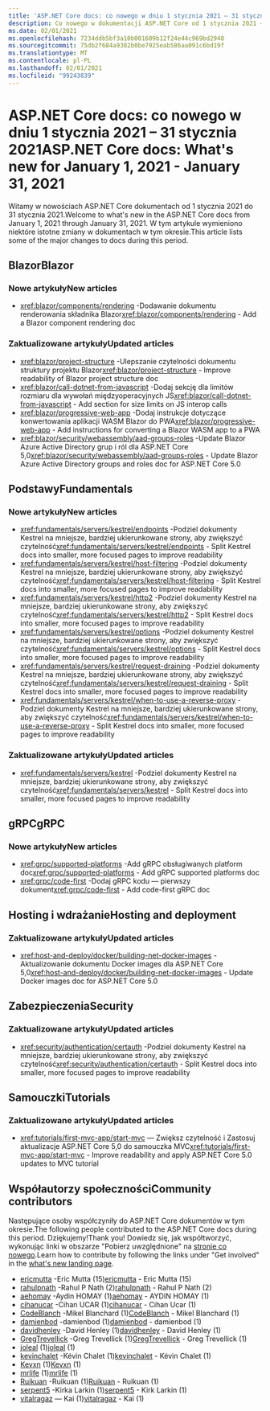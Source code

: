 ```yaml
---
title: 'ASP.NET Core docs: co nowego w dniu 1 stycznia 2021 – 31 stycznia 2021'
description: Co nowego w dokumentacji ASP.NET Core od 1 stycznia 2021 – 31 stycznia 2021.
ms.date: 02/01/2021
ms.openlocfilehash: 7234ddb5bf3a10b001609b12f24e44c969bd2948
ms.sourcegitcommit: 75db2f684a9302b0be7925eab586aa091c6bd19f
ms.translationtype: MT
ms.contentlocale: pl-PL
ms.lasthandoff: 02/01/2021
ms.locfileid: "99243839"
---
```

# <a name="aspnet-core-docs-whats-new-for-january-1-2021---january-31-2021"></a><span data-ttu-id="fb641-103">ASP.NET Core docs: co nowego w dniu 1 stycznia 2021 – 31 stycznia 2021</span><span class="sxs-lookup"><span data-stu-id="fb641-103">ASP.NET Core docs: What's new for January 1, 2021 - January 31, 2021</span></span>

<span data-ttu-id="fb641-104">Witamy w nowościach ASP.NET Core dokumentach od 1 stycznia 2021 do 31 stycznia 2021.</span><span class="sxs-lookup"><span data-stu-id="fb641-104">Welcome to what's new in the ASP.NET Core docs from January 1, 2021 through January 31, 2021.</span></span> <span data-ttu-id="fb641-105">W tym artykule wymieniono niektóre istotne zmiany w dokumentach w tym okresie.</span><span class="sxs-lookup"><span data-stu-id="fb641-105">This article lists some of the major changes to docs during this period.</span></span>

## <a name="blazor"></a><span data-ttu-id="fb641-106">Blazor</span><span class="sxs-lookup"><span data-stu-id="fb641-106">Blazor</span></span>

### <a name="new-articles"></a><span data-ttu-id="fb641-107">Nowe artykuły</span><span class="sxs-lookup"><span data-stu-id="fb641-107">New articles</span></span>

- <span data-ttu-id="fb641-108"><xref:blazor/components/rendering> -Dodawanie dokumentu renderowania składnika Blazor</span><span class="sxs-lookup"><span data-stu-id="fb641-108"><xref:blazor/components/rendering> - Add a Blazor component rendering doc</span></span>

### <a name="updated-articles"></a><span data-ttu-id="fb641-109">Zaktualizowane artykuły</span><span class="sxs-lookup"><span data-stu-id="fb641-109">Updated articles</span></span>

- <span data-ttu-id="fb641-110"><xref:blazor/project-structure> -Ulepszanie czytelności dokumentu struktury projektu Blazor</span><span class="sxs-lookup"><span data-stu-id="fb641-110"><xref:blazor/project-structure> - Improve readability of Blazor project structure doc</span></span>
- <span data-ttu-id="fb641-111"><xref:blazor/call-dotnet-from-javascript> -Dodaj sekcję dla limitów rozmiaru dla wywołań międzyoperacyjnych JS</span><span class="sxs-lookup"><span data-stu-id="fb641-111"><xref:blazor/call-dotnet-from-javascript> - Add section for size limits on JS interop calls</span></span>
- <span data-ttu-id="fb641-112"><xref:blazor/progressive-web-app> -Dodaj instrukcje dotyczące konwertowania aplikacji WASM Blazor do PWA</span><span class="sxs-lookup"><span data-stu-id="fb641-112"><xref:blazor/progressive-web-app> - Add instructions for converting a Blazor WASM app to a PWA</span></span>
- <span data-ttu-id="fb641-113"><xref:blazor/security/webassembly/aad-groups-roles> -Update Blazor Azure Active Directory grup i ról dla ASP.NET Core 5,0</span><span class="sxs-lookup"><span data-stu-id="fb641-113"><xref:blazor/security/webassembly/aad-groups-roles> - Update Blazor Azure Active Directory groups and roles doc for ASP.NET Core 5.0</span></span>

## <a name="fundamentals"></a><span data-ttu-id="fb641-114">Podstawy</span><span class="sxs-lookup"><span data-stu-id="fb641-114">Fundamentals</span></span>

### <a name="new-articles"></a><span data-ttu-id="fb641-115">Nowe artykuły</span><span class="sxs-lookup"><span data-stu-id="fb641-115">New articles</span></span>

- <span data-ttu-id="fb641-116"><xref:fundamentals/servers/kestrel/endpoints> -Podziel dokumenty Kestrel na mniejsze, bardziej ukierunkowane strony, aby zwiększyć czytelność</span><span class="sxs-lookup"><span data-stu-id="fb641-116"><xref:fundamentals/servers/kestrel/endpoints> - Split Kestrel docs into smaller, more focused pages to improve readability</span></span>
- <span data-ttu-id="fb641-117"><xref:fundamentals/servers/kestrel/host-filtering> -Podziel dokumenty Kestrel na mniejsze, bardziej ukierunkowane strony, aby zwiększyć czytelność</span><span class="sxs-lookup"><span data-stu-id="fb641-117"><xref:fundamentals/servers/kestrel/host-filtering> - Split Kestrel docs into smaller, more focused pages to improve readability</span></span>
- <span data-ttu-id="fb641-118"><xref:fundamentals/servers/kestrel/http2> -Podziel dokumenty Kestrel na mniejsze, bardziej ukierunkowane strony, aby zwiększyć czytelność</span><span class="sxs-lookup"><span data-stu-id="fb641-118"><xref:fundamentals/servers/kestrel/http2> - Split Kestrel docs into smaller, more focused pages to improve readability</span></span>
- <span data-ttu-id="fb641-119"><xref:fundamentals/servers/kestrel/options> -Podziel dokumenty Kestrel na mniejsze, bardziej ukierunkowane strony, aby zwiększyć czytelność</span><span class="sxs-lookup"><span data-stu-id="fb641-119"><xref:fundamentals/servers/kestrel/options> - Split Kestrel docs into smaller, more focused pages to improve readability</span></span>
- <span data-ttu-id="fb641-120"><xref:fundamentals/servers/kestrel/request-draining> -Podziel dokumenty Kestrel na mniejsze, bardziej ukierunkowane strony, aby zwiększyć czytelność</span><span class="sxs-lookup"><span data-stu-id="fb641-120"><xref:fundamentals/servers/kestrel/request-draining> - Split Kestrel docs into smaller, more focused pages to improve readability</span></span>
- <span data-ttu-id="fb641-121"><xref:fundamentals/servers/kestrel/when-to-use-a-reverse-proxy> -Podziel dokumenty Kestrel na mniejsze, bardziej ukierunkowane strony, aby zwiększyć czytelność</span><span class="sxs-lookup"><span data-stu-id="fb641-121"><xref:fundamentals/servers/kestrel/when-to-use-a-reverse-proxy> - Split Kestrel docs into smaller, more focused pages to improve readability</span></span>

### <a name="updated-articles"></a><span data-ttu-id="fb641-122">Zaktualizowane artykuły</span><span class="sxs-lookup"><span data-stu-id="fb641-122">Updated articles</span></span>

- <span data-ttu-id="fb641-123"><xref:fundamentals/servers/kestrel> -Podziel dokumenty Kestrel na mniejsze, bardziej ukierunkowane strony, aby zwiększyć czytelność</span><span class="sxs-lookup"><span data-stu-id="fb641-123"><xref:fundamentals/servers/kestrel> - Split Kestrel docs into smaller, more focused pages to improve readability</span></span>

## <a name="grpc"></a><span data-ttu-id="fb641-124">gRPC</span><span class="sxs-lookup"><span data-stu-id="fb641-124">gRPC</span></span>

### <a name="new-articles"></a><span data-ttu-id="fb641-125">Nowe artykuły</span><span class="sxs-lookup"><span data-stu-id="fb641-125">New articles</span></span>

- <span data-ttu-id="fb641-126"><xref:grpc/supported-platforms> -Add gRPC obsługiwanych platform doc</span><span class="sxs-lookup"><span data-stu-id="fb641-126"><xref:grpc/supported-platforms> - Add gRPC supported platforms doc</span></span>
- <span data-ttu-id="fb641-127"><xref:grpc/code-first> -Dodaj gRPC kodu — pierwszy dokument</span><span class="sxs-lookup"><span data-stu-id="fb641-127"><xref:grpc/code-first> - Add code-first gRPC doc</span></span>

## <a name="hosting-and-deployment"></a><span data-ttu-id="fb641-128">Hosting i wdrażanie</span><span class="sxs-lookup"><span data-stu-id="fb641-128">Hosting and deployment</span></span>

### <a name="updated-articles"></a><span data-ttu-id="fb641-129">Zaktualizowane artykuły</span><span class="sxs-lookup"><span data-stu-id="fb641-129">Updated articles</span></span>

- <span data-ttu-id="fb641-130"><xref:host-and-deploy/docker/building-net-docker-images> -Aktualizowanie dokumentu Docker images dla ASP.NET Core 5,0</span><span class="sxs-lookup"><span data-stu-id="fb641-130"><xref:host-and-deploy/docker/building-net-docker-images> - Update Docker images doc for ASP.NET Core 5.0</span></span>

## <a name="security"></a><span data-ttu-id="fb641-131">Zabezpieczenia</span><span class="sxs-lookup"><span data-stu-id="fb641-131">Security</span></span>

### <a name="updated-articles"></a><span data-ttu-id="fb641-132">Zaktualizowane artykuły</span><span class="sxs-lookup"><span data-stu-id="fb641-132">Updated articles</span></span>

- <span data-ttu-id="fb641-133"><xref:security/authentication/certauth> -Podziel dokumenty Kestrel na mniejsze, bardziej ukierunkowane strony, aby zwiększyć czytelność</span><span class="sxs-lookup"><span data-stu-id="fb641-133"><xref:security/authentication/certauth> - Split Kestrel docs into smaller, more focused pages to improve readability</span></span>

## <a name="tutorials"></a><span data-ttu-id="fb641-134">Samouczki</span><span class="sxs-lookup"><span data-stu-id="fb641-134">Tutorials</span></span>

### <a name="updated-articles"></a><span data-ttu-id="fb641-135">Zaktualizowane artykuły</span><span class="sxs-lookup"><span data-stu-id="fb641-135">Updated articles</span></span>

- <span data-ttu-id="fb641-136"><xref:tutorials/first-mvc-app/start-mvc> — Zwiększ czytelność i Zastosuj aktualizacje ASP.NET Core 5,0 do samouczka MVC</span><span class="sxs-lookup"><span data-stu-id="fb641-136"><xref:tutorials/first-mvc-app/start-mvc> - Improve readability and apply ASP.NET Core 5.0 updates to MVC tutorial</span></span>

## <a name="community-contributors"></a><span data-ttu-id="fb641-137">Współautorzy społeczności</span><span class="sxs-lookup"><span data-stu-id="fb641-137">Community contributors</span></span>

<span data-ttu-id="fb641-138">Następujące osoby współczyniły do ASP.NET Core dokumentów w tym okresie.</span><span class="sxs-lookup"><span data-stu-id="fb641-138">The following people contributed to the ASP.NET Core docs during this period.</span></span> <span data-ttu-id="fb641-139">Dziękujemy!</span><span class="sxs-lookup"><span data-stu-id="fb641-139">Thank you!</span></span> <span data-ttu-id="fb641-140">Dowiedz się, jak współtworzyć, wykonując linki w obszarze "Pobierz uwzględnione" na [stronie co nowego](index.yml).</span><span class="sxs-lookup"><span data-stu-id="fb641-140">Learn how to contribute by following the links under "Get involved" in the [what's new landing page](index.yml).</span></span>

- <span data-ttu-id="fb641-141">[ericmutta](https://github.com/ericmutta) -Eric Mutta (15)</span><span class="sxs-lookup"><span data-stu-id="fb641-141">[ericmutta](https://github.com/ericmutta) - Eric Mutta (15)</span></span>
- <span data-ttu-id="fb641-142">[rahulpnath](https://github.com/rahulpnath) -Rahul P Nath (2)</span><span class="sxs-lookup"><span data-stu-id="fb641-142">[rahulpnath](https://github.com/rahulpnath) - Rahul P Nath (2)</span></span>
- <span data-ttu-id="fb641-143">[aehomay](https://github.com/aehomay) -Aydin HOMAY (1)</span><span class="sxs-lookup"><span data-stu-id="fb641-143">[aehomay](https://github.com/aehomay) - AYDIN HOMAY (1)</span></span>
- <span data-ttu-id="fb641-144">[cihanucar](https://github.com/cihanucar) -Cihan UCAR (1)</span><span class="sxs-lookup"><span data-stu-id="fb641-144">[cihanucar](https://github.com/cihanucar) - Cihan Ucar (1)</span></span>
- <span data-ttu-id="fb641-145">[CodeBlanch](https://github.com/CodeBlanch) -Mikel Blanchard (1)</span><span class="sxs-lookup"><span data-stu-id="fb641-145">[CodeBlanch](https://github.com/CodeBlanch) - Mikel Blanchard (1)</span></span>
- <span data-ttu-id="fb641-146">[damienbod](https://github.com/damienbod) -damienbod (1)</span><span class="sxs-lookup"><span data-stu-id="fb641-146">[damienbod](https://github.com/damienbod) - damienbod (1)</span></span>
- <span data-ttu-id="fb641-147">[davidhenley](https://github.com/davidhenley) -David Henley (1)</span><span class="sxs-lookup"><span data-stu-id="fb641-147">[davidhenley](https://github.com/davidhenley) - David Henley (1)</span></span>
- <span data-ttu-id="fb641-148">[GregTrevellick](https://github.com/GregTrevellick) -Greg Trevellick (1)</span><span class="sxs-lookup"><span data-stu-id="fb641-148">[GregTrevellick](https://github.com/GregTrevellick) - Greg Trevellick (1)</span></span>
- <span data-ttu-id="fb641-149">[joleal](https://github.com/joleal) (1)</span><span class="sxs-lookup"><span data-stu-id="fb641-149">[joleal](https://github.com/joleal) (1)</span></span>
- <span data-ttu-id="fb641-150">[kevinchalet](https://github.com/kevinchalet) -Kévin Chalet (1)</span><span class="sxs-lookup"><span data-stu-id="fb641-150">[kevinchalet](https://github.com/kevinchalet) - Kévin Chalet (1)</span></span>
- <span data-ttu-id="fb641-151">[Kevxn](https://github.com/Kevxn) (1)</span><span class="sxs-lookup"><span data-stu-id="fb641-151">[Kevxn](https://github.com/Kevxn) (1)</span></span>
- <span data-ttu-id="fb641-152">[mrlife](https://github.com/mrlife) (1)</span><span class="sxs-lookup"><span data-stu-id="fb641-152">[mrlife](https://github.com/mrlife) (1)</span></span>
- <span data-ttu-id="fb641-153">[Ruikuan](https://github.com/Ruikuan) -Ruikuan (1)</span><span class="sxs-lookup"><span data-stu-id="fb641-153">[Ruikuan](https://github.com/Ruikuan) - Ruikuan (1)</span></span>
- <span data-ttu-id="fb641-154">[serpent5](https://github.com/serpent5) -Kirka Larkin (1)</span><span class="sxs-lookup"><span data-stu-id="fb641-154">[serpent5](https://github.com/serpent5) - Kirk Larkin (1)</span></span>
- <span data-ttu-id="fb641-155">[vitalragaz](https://github.com/vitalragaz) — Kai (1)</span><span class="sxs-lookup"><span data-stu-id="fb641-155">[vitalragaz](https://github.com/vitalragaz) - Kai (1)</span></span>
